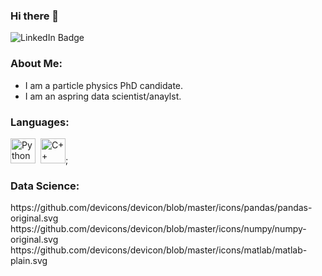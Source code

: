 ### Hi there 👋

<!--
**bhollo0329/bhollo0329** is a ✨ _special_ ✨ repository because its `README.md` (this file) appears on your GitHub profile.

Here are some ideas to get you started:
 
- 🔭 I’m currently working on ...
- 🌱 I’m currently learning ...
- 👯 I’m looking to collaborate on ...
- 🤔 I’m looking for help with ...
- 💬 Ask me about ...
- 📫 How to reach me: ...
- 😄 Pronouns: ...
- ⚡ Fun fact: ...
-->

<img src="https://img.shields.io/badge/LinkedIn-blue?style=for-the-badge&logo=linkedin&logoColor=white" alt="LinkedIn Badge"/>

### About Me:
- I am a particle physics PhD candidate.
- I am an aspring data scientist/anaylst.

### Languages:
<div>
 <img src="https://github.com/devicons/devicon/blob/master/icons/python/python.eps" title="Python" alt="Python" width="40" height="40"/>&nbsp;  
 <img src="https://github.com/devicons/devicon/blob/master/icons/cplusplus/cplusplus.eps" title="C++" alt="C++" width="40" height="40"/>;
</div>

### Data Science:
<div>
  https://github.com/devicons/devicon/blob/master/icons/pandas/pandas-original.svg
  https://github.com/devicons/devicon/blob/master/icons/numpy/numpy-original.svg
  https://github.com/devicons/devicon/blob/master/icons/matlab/matlab-plain.svg
</div>

